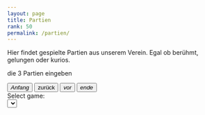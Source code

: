 ```yaml
---
layout: page
title: Partien
rank: 50
permalink: /partien/
---
```


Hier findet gespielte Partien aus unserem Verein. Egal
ob berühmt, gelungen oder kurios.

die 3 Partien eingeben
<div class="boardinator">
  <div id="article_board"></div>
  <div id="board-buttons">
    <button type="button" class="btn btn-default" id="btnStart"><i class="fa fa-fast-backward fa-lg">Anfang</i></button>
    <button type="button" class="btn btn-default" id="btnPrevious"><i class="fa fa-step-backward fa-lg"></i>zurück</button>
    <button type="button" class="btn btn-default" id="btnNext"><i class="fa fa-step-forward fa-lg">vor</i></button>
    <button type="button" class="btn btn-default" id="btnEnd"><i class="fa fa-fast-forward fa-lg">ende</i></button>
  </div>
</div>
<div class="selector">
  <form class="form-horizontal" role="form">
    <div class="form-group">
      <label for="gameSelect" class="col-xs-4 control-label">Select game:</label>
    <div class="col-xs-8">
      <select id="gameSelect" class="form-control input-sm" onchange="loadGame(this.value);return false;"></select>
    </div>
    </div>
  </form>
</div>
<div id="game-data">    </div>

<script src="/public/js/json3.min.js"></script>
<script src="/public/js/jquery-1.10.1.min.js"></script>
<script src="/public/js/chessboard-0.3.0.js"></script>
<script src="/public/js/chess.js"></script>
<script src="/public/js/pgnviewer.js"></script>

